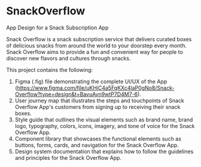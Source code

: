 # SnackOverflow
App Design for a Snack Subscription App

Snack Overflow is a snack subscription service that delivers curated boxes of delicious snacks from around the world to your doorstep every month. Snack Overflow aims to provide a fun and convenient way for people to discover new flavors and cultures through snacks.

This project contains the following:

1. Figma (.fig) file demonstrating the complete UI/UX of the App (https://www.figma.com/file/uKHiC4a5FqKXc4laP0gNo8/Snack-Overflow?type=design&t=BavuAvn9wtP7D4M7-6).
2. User journey map that illustrates the steps and touchpoints of Snack Overflow App's customers from signing up to receiving their snack boxes.
3. Style guide that outlines the visual elements such as brand name, brand logo, typography, colors, icons, imagery, and tone of voice for the Snack Overflow App.
4. Component library that showcases the functional elements such as buttons, forms, cards, and navigation for the Snack Overflow App.
5. Design system documentation that explains how to follow the guidelines and principles for the Snack Overflow App.
